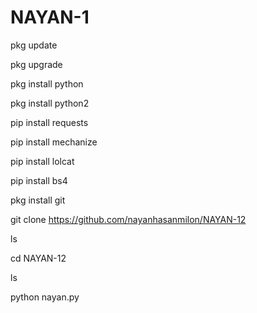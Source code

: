 # NAYAN-1

pkg update


pkg upgrade

pkg install python

pkg install python2

pip install requests

pip install mechanize

pip install lolcat

pip install bs4

pkg install git

git clone https://github.com/nayanhasanmilon/NAYAN-12

ls

cd NAYAN-12

ls

python nayan.py
